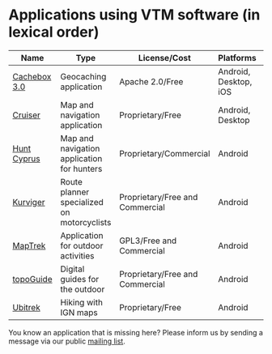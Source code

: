 # Applications using VTM software (in lexical order)

|**Name**|**Type**|**License/Cost**|**Platforms**|**Sources**|
|--------|--------|----------------|-------------|-----------|
| [Cachebox 3.0](https://github.com/Longri/cachebox3.0) | Geocaching application | Apache 2.0/Free | Android, Desktop, iOS | Open |
| [Cruiser](http://wiki.openstreetmap.org/wiki/Cruiser) | Map and navigation application | Proprietary/Free | Android, Desktop | Closed |
| [Hunt Cyprus](https://play.google.com/store/apps/details?id=gr.talent.hunt.cy17) | Map and navigation application for hunters | Proprietary/Commercial | Android | Closed |
| [Kurviger](https://kurviger.de/en) | Route planner specialized on motorcyclists | Proprietary/Free and Commercial | Android | Closed |
| [MapTrek](http://maptrek.mobi) | Application for outdoor activities | GPL3/Free and Commercial | Android | Open |
| [topoGuide](http://www.topoguide.gr/index-en.php) | Digital guides for the outdoor | Proprietary/Free and Commercial | Android | Closed |
| [Ubitrek](https://play.google.com/store/apps/details?id=ubicarta.ubitrek) | Hiking with IGN maps | Proprietary/Free | Android | Closed |

You know an application that is missing here? Please inform us by sending a message via our public [mailing list](https://groups.google.com/group/mapsforge-dev).
